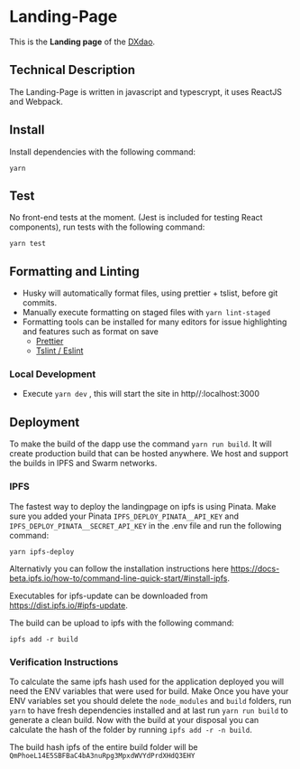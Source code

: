 # Landing-Page

This is the **Landing page** of the [DXdao](dxdao.eth.link).

## Technical Description

The Landing-Page is written in javascript and typescrypt, it uses ReactJS and Webpack.

## Install
Install dependencies with the following command:
```
yarn
```
    
## Test
No front-end tests at the moment. (Jest is included for testing React components), run tests with the following command:
```
yarn test
```

## Formatting and Linting
- Husky will automatically format files, using prettier + tslist, before git commits.
- Manually execute formatting on staged files with ```yarn lint-staged```
- Formatting tools can be installed for many editors for issue highlighting and features such as format on save
    - [Prettier](https://prettier.io/docs/en/editors.html)
    - [Tslint / Eslint](https://eslint.org/docs/user-guide/integrations)

### Local Development

 - Execute `yarn dev` , this will start the site in http//:localhost:3000
    
## Deployment

To make the build of the dapp use the command `yarn run build`. It will create production build that can be hosted anywhere. We host and support the builds in IPFS and Swarm networks.

### IPFS

The fastest way to deploy the landingpage on ipfs is using Pinata. Make sure you added your Pinata `IPFS_DEPLOY_PINATA__API_KEY` and `IPFS_DEPLOY_PINATA__SECRET_API_KEY` in the .env file and run the following command:

```
yarn ipfs-deploy
```

Alternativly you can follow the installation instructions here https://docs-beta.ipfs.io/how-to/command-line-quick-start/#install-ipfs.

Executables for ipfs-update can be downloaded from https://dist.ipfs.io/#ipfs-update.

The build can be upload to ipfs with the following command:
```
ipfs add -r build
```

### Verification Instructions

To calculate the same ipfs hash used for the application deployed you will need the ENV variables that were used for build. Make
Once you have your ENV variables set you should delete the `node_modules` and `build` folders, run `yarn` to have fresh dependencies installed and at last run `yarn run build` to generate a clean build.
Now with the build at your disposal you can calculate the hash of the folder by running `ipfs add -r -n build`.

The build hash ipfs of the entire build folder will be `QmPhoeL14E5SBFBaC4bA3nuRpg3MpxdWVYdPrdXHdQ3EHY`